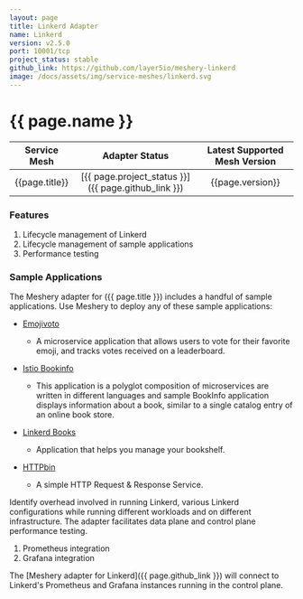 ```yaml
---
layout: page
title: Linkerd Adapter
name: Linkerd
version: v2.5.0
port: 10001/tcp
project_status: stable
github_link: https://github.com/layer5io/meshery-linkerd
image: /docs/assets/img/service-meshes/linkerd.svg
---
```

# {{ page.name }}

| Service Mesh   | Adapter Status | Latest Supported Mesh Version |
| :------------: | :------------:   | :------------:              |
| {{page.title}} | [{{ page.project_status }}]({{ page.github_link }}) | {{page.version}}  |

### Features
1. Lifecycle management of Linkerd
1. Lifecycle management of sample applications
1. Performance testing

### Sample Applications

The Meshery adapter for ({{ page.title }}) includes a handful of sample applications. Use Meshery to deploy any of these sample applications:

- [Emojivoto](https://github.com/BuoyantIO/emojivoto)
    - A microservice application that allows users to vote for their favorite emoji, and tracks votes received on a leaderboard.

- [Istio Bookinfo](https://github.com/istio/istio/tree/master/samples/bookinfo) 
    - This application is a polyglot composition of microservices are written in different languages and sample BookInfo application displays information about a book, similar to a single catalog entry of an online book store.

- [Linkerd Books](https://github.com/BuoyantIO/booksapp)
    - Application that helps you manage your bookshelf.

- [HTTPbin](https://httpbin.org/)
    - A simple HTTP Request & Response Service.

Identify overhead involved in running Linkerd, various Linkerd configurations while running different workloads and on different infrastructure. The adapter facilitates data plane and control plane performance testing.

1. Prometheus integration
1. Grafana integration

The [Meshery adapter for Linkerd]({{ page.github_link }}) will connect to Linkerd's Prometheus and Grafana instances running in the control plane.
